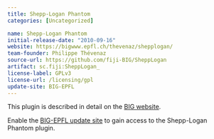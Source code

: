 ```yaml
---
title: Shepp-Logan Phantom
categories: [Uncategorized]

name: Shepp-Logan Phantom
initial-release-date: "2010-09-16"
website: https://bigwww.epfl.ch/thevenaz/shepplogan/
team-founder: Philippe Thévenaz
source-url: https://github.com/fiji-BIG/SheppLogan
artifact: sc.fiji:SheppLogan_
license-label: GPLv3
license-url: /licensing/gpl
update-site: BIG-EPFL
---
```


This plugin is described in detail on the [BIG website](https://bigwww.epfl.ch/thevenaz/shepplogan/).

Enable the [BIG-EPFL update site](/update-sites/big-epfl) to gain access to the Shepp-Logan Phantom plugin.

